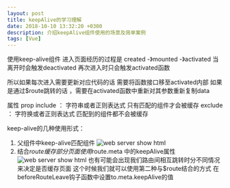 ```yaml
---
layout: post
title: keepAlive的学习理解
date: 2018-10-10 13:32:20 +0300
description: 介绍keepAlive组件使用的场景及简单案例
tags: [Vue]
---
```

使用keep-alive组件 进入页面经历的过程是 created -》mounted -》activated 当离开时会触发deactivated 再次进入时只会触发activated函数

所以如果每次进入需要更新对应代码的话 需要将函数接口移至activated内部
如果是通过$route跳转的话 ，需要在activated函数中重新对其参数重新复制data

属性 prop
include ： 字符串或者正则表达式 只有匹配的组件才会被缓存
exclude ： 字符换或者正则表达式 匹配到的组件都不会被缓存

keep-alive的几种使用形式：
1. 父组件中keep-alive匹配组件
![web server show html]({{site.baseurl}}/assets/img/2018.10.10/2018.10.10_keepAlive1.png)
2. 结合$route缓存部分页面
使用$route.meta 中的keepAlive属性
![web server show html]({{site.baseurl}}/assets/img/2018.10.10/2018.10.10_keepAlive2.png)
也有可能会出现我们路由间相互跳转时分不同情况来决定是否缓存页面 这个时候我们就可以使用第二种与$route结合的方式  在beforeRouteLeave钩子函数中设置to.meta.keepAlive的值  
